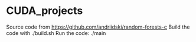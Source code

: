 # CUDA_projects
Source code from https://github.com/andriidski/random-forests-c
Build the code with ./build.sh
Run the code: ./main
